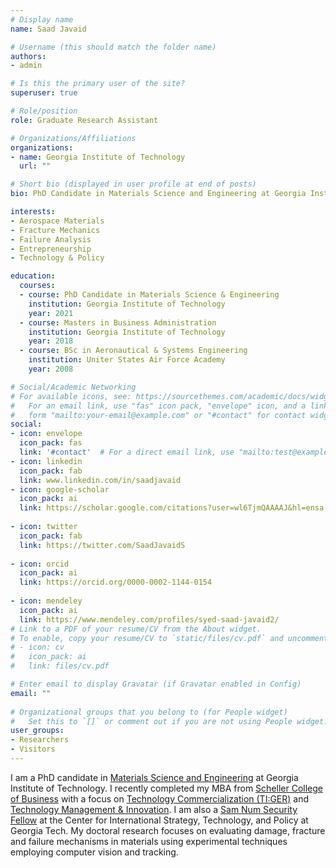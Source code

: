 ```yaml
---
# Display name
name: Saad Javaid

# Username (this should match the folder name)
authors:
- admin

# Is this the primary user of the site?
superuser: true

# Role/position
role: Graduate Research Assistant

# Organizations/Affiliations
organizations:
- name: Georgia Institute of Technology
  url: ""

# Short bio (displayed in user profile at end of posts)
bio: PhD Candidate in Materials Science and Engineering at Georgia Institute of Technology.

interests:
- Aerospace Materials
- Fracture Mechanics
- Failure Analysis
- Entrepreneurship
- Technology & Policy

education:
  courses:
  - course: PhD Candidate in Materials Science & Engineering
    institution: Georgia Institute of Technology
    year: 2021
  - course: Masters in Business Administration
    institution: Georgia Institute of Technology
    year: 2018
  - course: BSc in Aeronautical & Systems Engineering
    institution: Uniter States Air Force Academy
    year: 2008

# Social/Academic Networking
# For available icons, see: https://sourcethemes.com/academic/docs/widgets/#icons
#   For an email link, use "fas" icon pack, "envelope" icon, and a link in the
#   form "mailto:your-email@example.com" or "#contact" for contact widget.
social:
- icon: envelope
  icon_pack: fas
  link: '#contact'  # For a direct email link, use "mailto:test@example.org".
- icon: linkedin
  icon_pack: fab
  link: www.linkedin.com/in/saadjavaid
- icon: google-scholar
  icon_pack: ai
  link: https://scholar.google.com/citations?user=wl6TjmQAAAAJ&hl=ensa
  
- icon: twitter
  icon_pack: fab
  link: https://twitter.com/SaadJavaidS
  
- icon: orcid
  icon_pack: ai
  link: https://orcid.org/0000-0002-1144-0154
  
- icon: mendeley
  icon_pack: ai
  link: https://www.mendeley.com/profiles/syed-saad-javaid2/
# Link to a PDF of your resume/CV from the About widget.
# To enable, copy your resume/CV to `static/files/cv.pdf` and uncomment the lines below.  
# - icon: cv
#   icon_pack: ai
#   link: files/cv.pdf

# Enter email to display Gravatar (if Gravatar enabled in Config)
email: ""
  
# Organizational groups that you belong to (for People widget)
#   Set this to `[]` or comment out if you are not using People widget.  
user_groups:
- Researchers
- Visitors
---
```


I am a PhD candidate in [Materials Science and Engineering](http://www.mse.gatech.edu/) at Georgia Institute of Technology. I recently completed my MBA from [Scheller College of Business](https://www.scheller.gatech.edu/index.html) with a focus on [Technology Commercialization (TI:GER)](https://www.scheller.gatech.edu/centers-initiatives/tiger/index.html) and [Technology Management & Innovation](https://www.scheller.gatech.edu/degree-programs/mba/full-time-program/curriculum/concentrations/managing-innovation-technology.html). I am also a [Sam Num Security Fellow](https://cistp.gatech.edu/programs/sam-nunn-security-program) at the Center for International Strategy, Technology, and Policy at Georgia Tech. My doctoral research focuses on evaluating damage, fracture and failure mechanisms in materials using experimental techniques employing computer vision and tracking.
